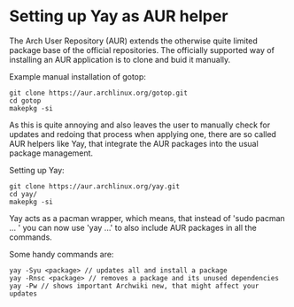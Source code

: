 # Setting up Yay as AUR helper

The Arch User Repository (AUR) extends the otherwise quite limited package base of the official repositories.
The officially supported way of installing an AUR application is to clone and buid it manually.

Example manual installation of gotop:

    git clone https://aur.archlinux.org/gotop.git
    cd gotop
    makepkg -si


As this is quite annoying and also leaves the user to manually check for updates and redoing that process when applying one,
 there are so called AUR helpers like Yay, that integrate the AUR packages into the usual package management.

 Setting up Yay:

    git clone https://aur.archlinux.org/yay.git
    cd yay/
    makepkg -si


Yay acts as a pacman wrapper, which means, that instead of 'sudo pacman ... ' you can now use 'yay ...' to also include AUR packages in all the commands.

Some handy commands are:

    yay -Syu <package> // updates all and install a package
    yay -Rnsc <package> // removes a package and its unused dependencies
    yay -Pw // shows important Archwiki new, that might affect your updates